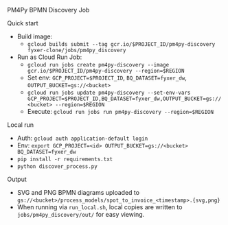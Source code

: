 PM4Py BPMN Discovery Job

Quick start

- Build image:
  - `gcloud builds submit --tag gcr.io/$PROJECT_ID/pm4py-discovery fyxer-clone/jobs/pm4py_discovery`
- Run as Cloud Run Job:
  - `gcloud run jobs create pm4py-discovery --image gcr.io/$PROJECT_ID/pm4py-discovery --region=$REGION`
  - Set env: `GCP_PROJECT=$PROJECT_ID`, `BQ_DATASET=fyxer_dw`, `OUTPUT_BUCKET=gs://<bucket>`
  - `gcloud run jobs update pm4py-discovery --set-env-vars GCP_PROJECT=$PROJECT_ID,BQ_DATASET=fyxer_dw,OUTPUT_BUCKET=gs://<bucket> --region=$REGION`
  - Execute: `gcloud run jobs run pm4py-discovery --region=$REGION`

Local run

- Auth: `gcloud auth application-default login`
- Env: `export GCP_PROJECT=<id> OUTPUT_BUCKET=gs://<bucket> BQ_DATASET=fyxer_dw`
- `pip install -r requirements.txt`
- `python discover_process.py`

Output

- SVG and PNG BPMN diagrams uploaded to `gs://<bucket>/process_models/spot_to_invoice_<timestamp>.{svg,png}`
- When running via `run_local.sh`, local copies are written to `jobs/pm4py_discovery/out/` for easy viewing.
